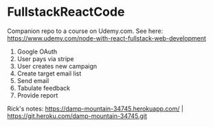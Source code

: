 # FullstackReactCode

Companion repo to a course on Udemy.com. See here: https://www.udemy.com/node-with-react-fullstack-web-development

1. Google OAuth
2. User pays via stripe
3. User creates new campaign
4. Create target email list
5. Send email
6. Tabulate feedback
7. Provide report

Rick's notes:
https://damp-mountain-34745.herokuapp.com/ | https://git.heroku.com/damp-mountain-34745.git

